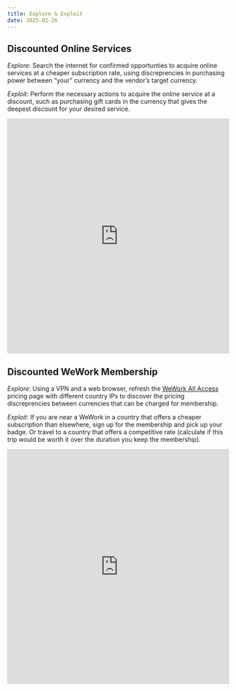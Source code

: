 ```yaml
---
title: Explore & Exploit
date: 2025-02-26
---
```


## Discounted Online Services

*Explore*: Search the internet for confirmed opportunties to acquire online services at a cheaper subscription rate, using discreprencies in purchasing power between “your” currency and the vendor’s target currency.

*Exploit*: Perform the necessary actions to acquire the online service at a discount, such as purchasing gift cards in the currency that gives the deepest discount for your desired service.

<iframe class="airtable-embed" src="https://airtable.com/embed/app0Auc0x2cOi4OK7/shrebWzqj2TwObRiK" frameborder="0" onmousewheel="" width="100%" height="533" style="background: transparent; border: 1px solid #ccc;"></iframe>

## Discounted WeWork Membership

*Explore*: Using a VPN and a web browser, refresh the [WeWork All Access](https://www.wework.com/solutions/wework-all-access) pricing page with different country IPs to discover the pricing discreprencies between currencies that can be charged for membership.

*Exploit*: If you are near a WeWork in a country that offers a cheaper subscription than elsewhere, sign up for the membership and pick up your badge. Or travel to a country that offers a competitive rate (calculate if this trip would be worth it over the duration you keep the membership).

<iframe class="airtable-embed" src="https://airtable.com/embed/app0Auc0x2cOi4OK7/shr3KSkcqmmWWVgBa" frameborder="0" onmousewheel="" width="100%" height="533" style="background: transparent; border: 1px solid #ccc;"></iframe>